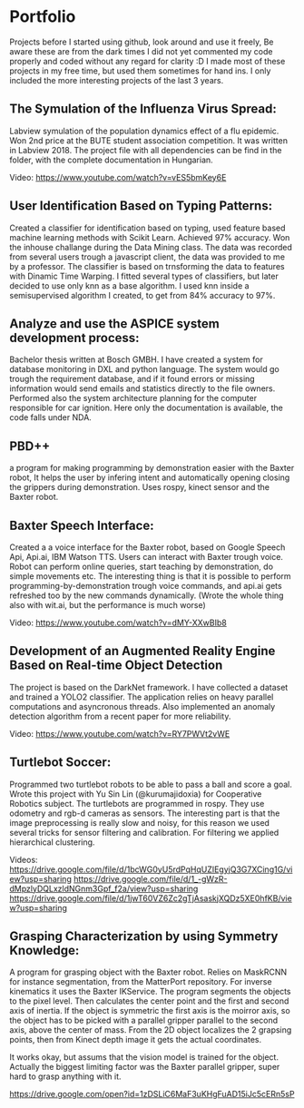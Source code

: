 # Portfolio 
Projects before I started using github, look around and use it freely, Be aware these are from the dark times I did not yet commented my code properly and coded without any regard for clarity :D 
I made most of these projects in my free time, but used them sometimes for hand ins. I only included the more interesting projects of the last 3 years.

## The Symulation of the Influenza Virus Spread: 
Labview symulation of the population dynamics effect of a flu epidemic. Won 2nd price at the BUTE student association competition. It was written in Labview 2018. The project file with all dependencies can be find in the folder, with the complete documentation in Hungarian.

Video: https://www.youtube.com/watch?v=vES5bmKey6E

## User Identification Based on Typing Patterns:
Created a classifier for identification based on typing, used feature based machine learning methods with Scikit Learn. Achieved 97% accuracy. Won the inhouse challange during the Data Mining class. The data was recorded from several users trough a javascript client, the data was provided to me by a professor. The classifier is based on trnsforming the data to features with Dinamic Time Warping. I fitted several types of classifiers, but later decided to use only knn as a base algorithm. I used knn inside a semisupervised algorithm I created, to get from 84% accuracy to 97%. 

## Analyze and use the ASPICE system development process: 
Bachelor thesis written at Bosch GMBH. I have created a system for database monitoring in DXL and python language. The system would go trough the requirement database, and if it found errors or missing information would send emails and statistics directly to the file owners. Performed also the system architecture planning for the computer responsible for car ignition. Here only the documentation is available, the code falls under NDA.

## PBD++ 
a program for making programming by demonstration easier with the Baxter robot, It helps the user by infering intent and automatically opening closing the grippers during demonstration. Uses rospy, kinect sensor and the Baxter robot.

## Baxter Speech Interface: 
Created a a voice interface for the Baxter robot, based on Google Speech Api, Api.ai, IBM Watson TTS. Users can interact with Baxter trough voice. Robot can perform online queries, start teaching by demonstration, do simple movements etc. The interesting thing is that it is possible to perform programming-by-demonstration trough voice commands, and api.ai gets refreshed too by the new commands dynamically. (Wrote the whole thing also with wit.ai, but the performance is much worse)

Video: https://www.youtube.com/watch?v=dMY-XXwBIb8


## Development of an Augmented Reality Engine Based on Real-time Object Detection
The project is based on the DarkNet framework. I have collected a dataset and trained a YOLO2 classifier. The application relies on heavy parallel computations and asyncronous threads. Also implemented an anomaly detection algorithm from a recent paper for more reliability.

Video: https://www.youtube.com/watch?v=RY7PWVt2vWE

## Turtlebot Soccer: 
Programmed two turtlebot robots to be able to pass a ball and score a goal. Wrote this project with Yu Sin Lin (@kurumajidoxia) for Cooperative Robotics subject. The turtlebots are programmed in rospy. They use odometry and rgb-d cameras as sensors. The interesting part is that the image preprocessing is really slow and noisy, for this reason we used several tricks for sensor filtering and calibration. For filtering we applied hierarchical clustering.

Videos:
https://drive.google.com/file/d/1bcWG0yU5rdPqHqUZIEgyjQ3G7XCing1G/view?usp=sharing
https://drive.google.com/file/d/1_-gWzR-dMpzlyDQLxzldNGnm3Gpf_f2a/view?usp=sharing
https://drive.google.com/file/d/1jwT60VZ6Zc2gTjAsaskjXQDz5XE0hfKB/view?usp=sharing

## Grasping Characterization by using Symmetry Knowledge: 
A program for grasping object with the Baxter robot. Relies on MaskRCNN for instance segmentation, from the MatterPort repository. For inverse kinematics it uses the Baxter IKService. The program segments the objects to the pixel level. Then calculates the center point and the first and second axis of inertia. If the object is symmetric the first axis is the moirror axis, so the object has to be picked with a parallel gripper parallel to the second axis, above the center of mass. From the 2D object localizes the 2 grapsing points, then from Kinect depth image it gets the actual coordinates. 

It works okay, but assums that the vision model is trained for the object. Actually the biggest limiting factor was the Baxter parallel gripper, super hard to grasp anything with it.

https://drive.google.com/open?id=1zDSLiC6MaF3uKHgFuAD15iJc5cERn5sP






